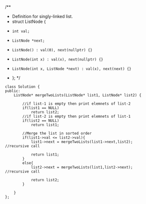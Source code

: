 /**
 * Definition for singly-linked list.
 * struct ListNode {
 *     int val;
 *     ListNode *next;
 *     ListNode() : val(0), next(nullptr) {}
 *     ListNode(int x) : val(x), next(nullptr) {}
 *     ListNode(int x, ListNode *next) : val(x), next(next) {}
 * };
 */

```
class Solution {
public:
    ListNode* mergeTwoLists(ListNode* list1, ListNode* list2) {
           
        //if list-1 is empty then print elemnets of list-2
        if(list1 == NULL)
            return list2;
        //if list-2 is empty then print elemnets of list-1
        if(list2 == NULL)
            return list1;
        
        //Merge the list in sorted order
        if(list1->val <= list2->val){
            list1->next = mergeTwoLists(list1->next,list2);     //recursive call
            
            return list1;
        }
        else{
            list2->next = mergeTwoLists(list1,list2->next);    //recursive call
            
            return list2;
        }
        
    }
};
```
